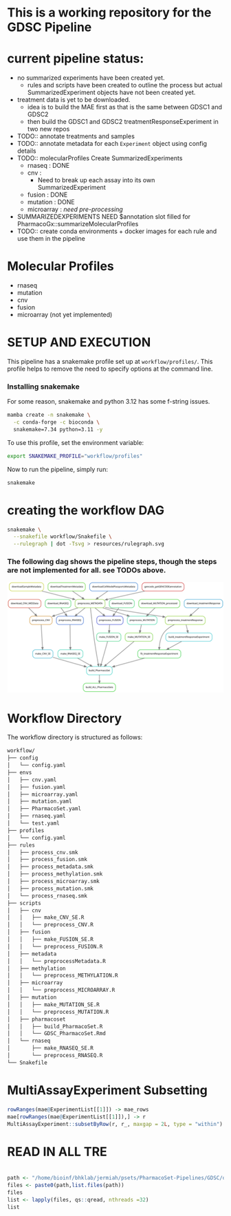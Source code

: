 # This is a working repository for the GDSC Pipeline


# current pipeline status:
- no summarized experiments have been created yet.
  - rules and scripts have been created to outline the process but actual SummarizedExperiment objects have not been created yet.
- treatment data is yet to be downloaded.
  - idea is to build the MAE first as that is the same between GDSC1 and GDSC2
  - then build the GDSC1 and GDSC2 treatmentResponseExperiment in two new repos
- TODO:: annotate treatments and samples
- TODO:: annotate metadata for each `Experiment` object using config details
- TODO:: molecularProfiles Create SummarizedExperiments
  - rnaseq : DONE
  - cnv : 
    - Need to break up each assay into its own SummarizedExperiment
  - fusion : DONE
  - mutation : DONE
  - microarray : *need pre-processing*
 - SUMMARIZEDEXPERIMENTS NEED $annotation slot filled for PharmacoGx::summarizeMolecularProfiles
- TODO:: create conda environments + docker images for each rule and use them in the pipeline
  
# Molecular Profiles

- rnaseq 
- mutation
- cnv
- fusion 
- microarray (not yet implemented)

# SETUP AND EXECUTION

This pipeline has a snakemake profile set up at `workflow/profiles/`. 
This profile helps to remove the need to specify options at the command line.

### Installing snakemake 
For some reason, snakemake and python 3.12 has some f-string issues. 
``` bash
mamba create -n snakemake \
  -c conda-forge -c bioconda \
  snakemake=7.34 python=3.11 -y
```

To use this profile, set the environment variable:
``` bash
export SNAKEMAKE_PROFILE="workflow/profiles"
```
Now to run the pipeline, simply run:

``` bash
snakemake
```

# creating the workflow DAG

``` bash
snakemake \
  --snakefile workflow/Snakefile \
  --rulegraph | dot -Tsvg > resources/rulegraph.svg
```
### The following dag shows the pipeline steps, though the steps are not implemented for all. see TODOs above.
![pipeline status](resources/rulegraph.svg)

# Workflow Directory
The workflow directory is structured as follows:

``` bash
workflow/
├── config
│   └── config.yaml
├── envs
│   ├── cnv.yaml
│   ├── fusion.yaml
│   ├── microarray.yaml
│   ├── mutation.yaml
│   ├── PharmacoSet.yaml
│   ├── rnaseq.yaml
│   └── test.yaml
├── profiles
│   └── config.yaml
├── rules
│   ├── process_cnv.smk
│   ├── process_fusion.smk
│   ├── process_metadata.smk
│   ├── process_methylation.smk
│   ├── process_microarray.smk
│   ├── process_mutation.smk
│   └── process_rnaseq.smk
├── scripts
│   ├── cnv
│   │   ├── make_CNV_SE.R
│   │   └── preprocess_CNV.R
│   ├── fusion
│   │   ├── make_FUSION_SE.R
│   │   └── preprocess_FUSION.R
│   ├── metadata
│   │   └── preprocessMetadata.R
│   ├── methylation
│   │   └── preprocess_METHYLATION.R
│   ├── microarray
│   │   └── preprocess_MICROARRAY.R
│   ├── mutation
│   │   ├── make_MUTATION_SE.R
│   │   └── preprocess_MUTATION.R
│   ├── pharmacoset
│   │   ├── build_PharmacoSet.R
│   │   └── GDSC_PharmacoSet.Rmd
│   └── rnaseq
│       ├── make_RNASEQ_SE.R
│       └── preprocess_RNASEQ.R
└── Snakefile
```


# MultiAssayExperiment Subsetting
``` R
rowRanges(mae@ExperimentList[[1]]) -> mae_rows
mae[rowRanges(mae@ExperimentList[[1]]),] -> r
MultiAssayExperiment::subsetByRow(r, r_, maxgap = 2L, type = "within")

```


# READ IN ALL TRE
``` R

path <- "/home/bioinf/bhklab/jermiah/psets/PharmacoSet-Pipelines/GDSC/orcestradata/GDSC/results/data/treatmentResponse/"
files <- paste0(path,list.files(path))
files
list <- lapply(files, qs::qread, nthreads =32)
list

```